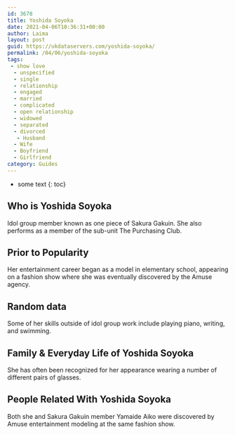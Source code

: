 ```yaml
---
id: 3678
title: Yoshida Soyoka
date: 2021-04-06T10:36:31+00:00
author: Laima
layout: post
guid: https://ukdataservers.com/yoshida-soyoka/
permalink: /04/06/yoshida-soyoka
tags:
 - show love
  - unspecified
  - single
  - relationship
  - engaged
  - married
  - complicated
  - open relationship
  - widowed
  - separated
  - divorced
   - Husband
  - Wife
  - Boyfriend
  - Girlfriend
category: Guides
---
```


* some text
{: toc}


## Who is Yoshida Soyoka
                  
                  
                  
Idol group member known as one piece of Sakura Gakuin. She also performs as a member of the sub-unit The Purchasing Club.
                  
              
            
              
            
                
                
                
## Prior to Popularity
                  
                  
                  
Her entertainment career began as a model in elementary school, appearing on a fashion show where she was eventually discovered by the Amuse agency.
                  
              
            
              
            
                
                
                
## Random data
                  
                  
                  
Some of her skills outside of idol group work include playing piano, writing, and swimming.
                  
              
            
              
            
                
                
                
## Family & Everyday Life of Yoshida Soyoka
                  
                  
                  
She has often been recognized for her appearance wearing a number of different pairs of glasses.
                  
              
            
              
            
                
                
                
## People Related With Yoshida Soyoka
                  
                  
                  
Both she and Sakura Gakuin member Yamaide Aiko were discovered by Amuse entertainment modeling at the same fashion show.
                  
              
            
              
            
                
              
            
              
              
            
            
              
            
          
          
          